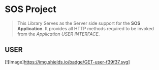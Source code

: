 # SOS Project
>This Library Serves as the Server side support 
>for the **SOS Application**. It provides all HTTP 
>methods required to be invoked from the *Application USER INTERFACE*.

## USER
[![Image]https://img.shields.io/badge/GET-user-f39f37.svg]


